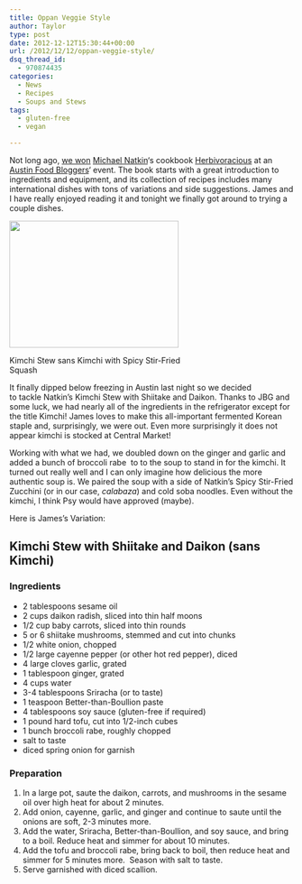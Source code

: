 ```yaml
---
title: Oppan Veggie Style
author: Taylor
type: post
date: 2012-12-12T15:30:44+00:00
url: /2012/12/12/oppan-veggie-style/
dsq_thread_id:
  - 970874435
categories:
  - News
  - Recipes
  - Soups and Stews
tags:
  - gluten-free
  - vegan

---
```

Not long ago, [we won][1] <a title="Michael Natkin's Blog" href="http://herbivoracious.com/" target="_blank">Michael Natkin</a>&#8216;s cookbook <a title="Herbivoracious on Amazon" href="http://www.amazon.com/gp/product/1558327452/ref=as_li_ss_tl?ie=UTF8&camp=1789&creative=390957&creativeASIN=1558327452&linkCode=as2&tag=cosepkitch-20" target="_blank">Herbivoracious</a> at an <a title="AFBA" href="http://austinfoodbloggers.org/" target="_blank">Austin Food Bloggers</a>&#8216; event. The book starts with a great introduction to ingredients and equipment, and its collection of recipes includes many international dishes with tons of variations and side suggestions. James and I have really enjoyed reading it and tonight we finally got around to trying a couple dishes.

<div id="attachment_2278" style="width: 310px" class="wp-caption alignright">
  <a href="{{% mediaroot %}}uploads/2012/12/PC112020-001.jpg" rel="lightbox[2269]"><img class="size-medium wp-image-2278" title="Kimchi Stew sans Kimchi" src="{{% mediaroot %}}uploads/2012/12/PC112020-001-300x225.jpg" alt="" width="300" height="225" /></a>
  
  <p class="wp-caption-text">
    Kimchi Stew sans Kimchi with Spicy Stir-Fried Squash
  </p>
</div>

It finally dipped below freezing in Austin last night so we decided to tackle Natkin&#8217;s Kimchi Stew with Shiitake and Daikon. Thanks to JBG and some luck, we had nearly all of the ingredients in the refrigerator except for the title Kimchi! James loves to make this all-important fermented Korean staple and, surprisingly, we were out. Even more surprisingly it does not appear kimchi is stocked at Central Market!

Working with what we had, we doubled down on the ginger and garlic and added a bunch of broccoli rabe  to to the soup to stand in for the kimchi. It turned out really well and I can only imagine how delicious the more authentic soup is. We paired the soup with a side of Natkin&#8217;s Spicy Stir-Fried Zucchini (or in our case, _calabaza_) and cold soba noodles. Even without the kimchi, I think Psy would have approved (maybe).

Here is James&#8217;s Variation:

## Kimchi Stew with Shiitake and Daikon (sans Kimchi)

### Ingredients

  * 2 tablespoons sesame oil
  * 2 cups daikon radish, sliced into thin half moons
  * 1/2 cup baby carrots, sliced into thin rounds
  * 5 or 6 shiitake mushrooms, stemmed and cut into chunks
  * 1/2 white onion, chopped
  * 1/2 large cayenne pepper (or other hot red pepper), diced
  * 4 large cloves garlic, grated
  * 1 tablespoon ginger, grated
  * 4 cups water
  * 3-4 tablespoons Sriracha (or to taste)
  * 1 teaspoon Better-than-Boullion paste
  * 4 tablespoons soy sauce (gluten-free if required)
  * 1 pound hard tofu, cut into 1/2-inch cubes
  * 1 bunch broccoli rabe, roughly chopped
  * salt to taste
  * diced spring onion for garnish

### Preparation

  1. In a large pot, saute the daikon, carrots, and mushrooms in the sesame oil over high heat for about 2 minutes.
  2. Add onion, cayenne, garlic, and ginger and continue to saute until the onions are soft, 2-3 minutes more.
  3. Add the water, Sriracha, Better-than-Boullion, and soy sauce, and bring to a boil. Reduce heat and simmer for about 10 minutes.
  4. Add the tofu and broccoli rabe, bring back to boil, then reduce heat and simmer for 5 minutes more.  Season with salt to taste.
  5. Serve garnished with diced scallion.

&nbsp;

&nbsp;

&nbsp;

&nbsp;

 [1]: http://kitchen.coseppi.com/2012/12/02/austin-food-blogger-alliance-trivia/ "Austin Food Blogger Alliance Trivia"